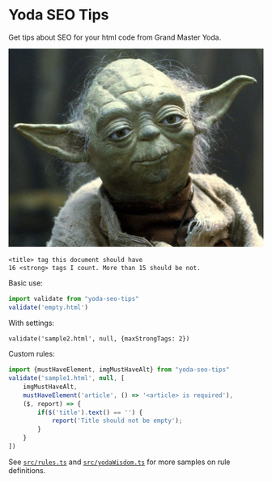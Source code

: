 # Yoda SEO Tips

Get tips about SEO for your html code from Grand Master Yoda.

![](yoda.jpg)

```
<title> tag this document should have
16 <strong> tags I count. More than 15 should be not.
```

Basic use:
```js
import validate from "yoda-seo-tips"
validate('empty.html')
```

With settings:
```
validate('sample2.html', null, {maxStrongTags: 2})
```

Custom rules:
```js
import {mustHaveElement, imgMustHaveAlt} from "yoda-seo-tips"
validate('sample1.html', null, [
    imgMustHaveAlt,
    mustHaveElement('article', () => '<article> is required'),
    ($, report) => {
        if($('title').text() == '') {
            report('Title should not be empty');
        }
    }
])
```
See
[`src/rules.ts`](src/rules.ts)
and [`src/yodaWisdom.ts`](src/yodaWisdom.ts)
for more samples on rule definitions.